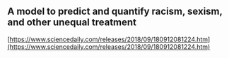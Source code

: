 ## A model to predict and quantify racism, sexism, and other unequal treatment
  
  [https://www.sciencedaily.com/releases/2018/09/180912081224.htm](https://www.sciencedaily.com/releases/2018/09/180912081224.htm)